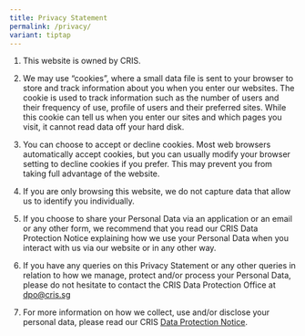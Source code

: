 ```yaml
---
title: Privacy Statement
permalink: /privacy/
variant: tiptap
---
```

<ol>
<li>
<p>This website is owned by CRIS.&nbsp;</p>
</li>
<li>
<p>We may use “cookies”, where a small data file is sent to your browser
to store and track information about you when you enter our websites. The
cookie is used to track information such as the number of users and their
frequency of use, profile of users and their preferred sites. While this
cookie can tell us when you enter our sites and which pages you visit,
it cannot read data off your hard disk.</p>
</li>
<li>
<p>You can choose to accept or decline cookies. Most web browsers automatically
accept cookies, but you can usually modify your browser setting to decline
cookies if you prefer. This may prevent you from taking full advantage
of the website.</p>
</li>
<li>
<p>If you are only browsing this website, we do not capture data that allow
us to identify you individually.&nbsp;</p>
</li>
<li>
<p>If you choose to share your Personal Data via an application or an email
or any other form, we recommend that you read our CRIS Data Protection
Notice explaining how we use your Personal Data when you interact with
us via our website or in any other way.&nbsp;</p>
</li>
<li>
<p>If you have any queries on this Privacy Statement or any other queries
in relation to how we manage, protect and/or process your Personal Data,
please do not hesitate to contact the CRIS Data Protection Office at&nbsp;
<a href="mailto:dpo@cris.sg" rel="noopener noreferrer nofollow" target="_blank"><u>dpo@cris.sg</u>
</a>
</p>
</li>
<li>
<p>For more information on how we collect, use and/or disclose your personal
data, please read our&nbsp;CRIS&nbsp;<a href="https://www.cris.sg/files/Critical%20Documents/Data-Protection-Notice.pdf" rel="noopener noreferrer nofollow" target="_blank"><u>Data Protection Notice</u></a>.</p>
</li>
</ol>
<p></p>